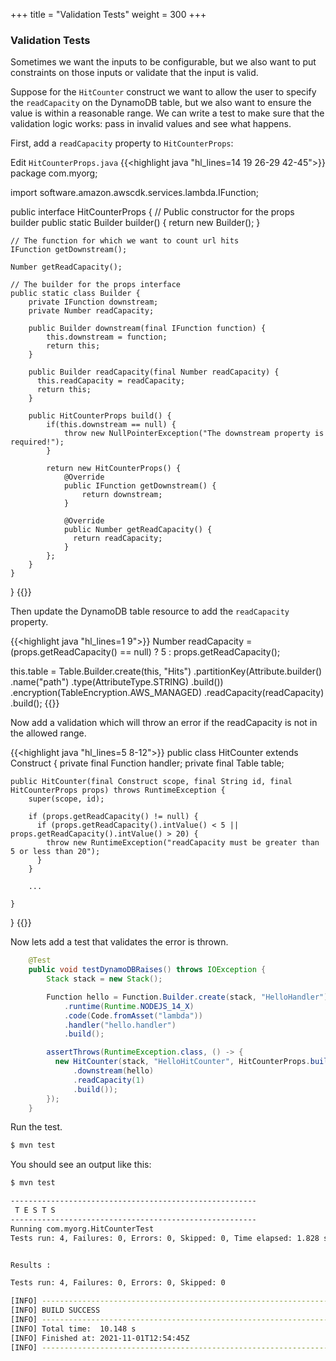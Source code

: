 +++
title = "Validation Tests"
weight = 300
+++

### Validation Tests

Sometimes we want the inputs to be configurable, but we also want to put constraints on those inputs or validate
that the input is valid.

Suppose for the `HitCounter` construct we want to allow the user to specify the `readCapacity` on the DynamoDB
table, but we also want to ensure the value is within a reasonable range. We can write a test to make sure
that the validation logic works: pass in invalid values and see what happens.

First, add a `readCapacity` property to `HitCounterProps`:

Edit `HitCounterProps.java`
{{<highlight java "hl_lines=14 19 26-29 42-45">}}
package com.myorg;

import software.amazon.awscdk.services.lambda.IFunction;

public interface HitCounterProps {
    // Public constructor for the props builder
    public static Builder builder() {
        return new Builder();
    }

    // The function for which we want to count url hits
    IFunction getDownstream();

    Number getReadCapacity();

    // The builder for the props interface
    public static class Builder {
        private IFunction downstream;
        private Number readCapacity;

        public Builder downstream(final IFunction function) {
            this.downstream = function;
            return this;
        }

        public Builder readCapacity(final Number readCapacity) {
          this.readCapacity = readCapacity;
          return this;
        }

        public HitCounterProps build() {
            if(this.downstream == null) {
                throw new NullPointerException("The downstream property is required!");
            }

            return new HitCounterProps() {
                @Override
                public IFunction getDownstream() {
                    return downstream;
                }

                @Override
                public Number getReadCapacity() {
                  return readCapacity;
                }
            };
        }
    }
}
{{</highlight>}}

Then update the DynamoDB table resource to add the `readCapacity` property.

{{<highlight java "hl_lines=1 9">}}
Number readCapacity = (props.getReadCapacity() == null) ? 5 : props.getReadCapacity();

this.table = Table.Builder.create(this, "Hits")
    .partitionKey(Attribute.builder()
        .name("path")
        .type(AttributeType.STRING)
        .build())
    .encryption(TableEncryption.AWS_MANAGED)
    .readCapacity(readCapacity)
    .build();
{{</highlight>}}

Now add a validation which will throw an error if the readCapacity is not in the allowed range.

{{<highlight java "hl_lines=5 8-12">}}
public class HitCounter extends Construct {
    private final Function handler;
    private final Table table;

    public HitCounter(final Construct scope, final String id, final HitCounterProps props) throws RuntimeException {
        super(scope, id);

        if (props.getReadCapacity() != null) {
          if (props.getReadCapacity().intValue() < 5 || props.getReadCapacity().intValue() > 20) {
            throw new RuntimeException("readCapacity must be greater than 5 or less than 20");
          }
        }

        ...

    }
}
{{</highlight>}}

Now lets add a test that validates the error is thrown.

```java
    @Test
    public void testDynamoDBRaises() throws IOException {
        Stack stack = new Stack();

        Function hello = Function.Builder.create(stack, "HelloHandler")
            .runtime(Runtime.NODEJS_14_X)
            .code(Code.fromAsset("lambda"))
            .handler("hello.handler")
            .build();

        assertThrows(RuntimeException.class, () -> {
          new HitCounter(stack, "HelloHitCounter", HitCounterProps.builder()
              .downstream(hello)
              .readCapacity(1)
              .build());
        });
    }
```

Run the test.

```bash
$ mvn test
```

You should see an output like this:

```bash
$ mvn test

-------------------------------------------------------
 T E S T S
-------------------------------------------------------
Running com.myorg.HitCounterTest
Tests run: 4, Failures: 0, Errors: 0, Skipped: 0, Time elapsed: 1.828 sec


Results :

Tests run: 4, Failures: 0, Errors: 0, Skipped: 0

[INFO] ------------------------------------------------------------------------
[INFO] BUILD SUCCESS
[INFO] ------------------------------------------------------------------------
[INFO] Total time:  10.148 s
[INFO] Finished at: 2021-11-01T12:54:45Z
[INFO] ------------------------------------------------------------------------
```
